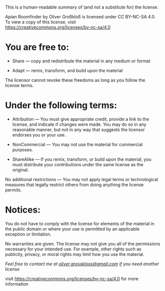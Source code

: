This is a human-readable summary of (and not a substitute for) the license.

Apian Roomfinder by Oliver Großkloß is licensed under CC BY-NC-SA 4.0.
To view a copy of this license, visit https://creativecommons.org/licenses/by-nc-sa/4.0

# You are free to:

- Share — copy and redistribute the material in any medium or format

- Adapt — remix, transform, and build upon the material

The licensor cannot revoke these freedoms as long as you follow the license terms.

# Under the following terms:

- Attribution — You must give appropriate credit, provide a link to the license, and indicate if changes were made. You may do so in any reasonable manner, but not in any way that suggests the licensor endorses you or your use.

- NonCommercial — You may not use the material for commercial purposes.

- ShareAlike — If you remix, transform, or build upon the material, you must distribute your contributions under the same license as the original.

No additional restrictions — You may not apply legal terms or technological measures that legally restrict others from doing anything the license permits.

# Notices:

You do not have to comply with the license for elements of the material in the public domain or where your use is permitted by an applicable exception or limitation.

No warranties are given. The license may not give you all of the permissions necessary for your intended use. For example, other rights such as publicity, privacy, or moral rights may limit how you use the material.

_Feel free to contact me at oliver.grosskloss@gmail.com if you need another license_

visit https://creativecommons.org/licenses/by-nc-sa/4.0 for more information